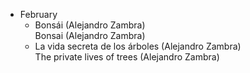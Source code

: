 
- February
    - Bonsái (Alejandro Zambra)  
      Bonsai (Alejandro Zambra)
    - La vida secreta de los árboles (Alejandro Zambra)  
      The private lives of trees (Alejandro Zambra)
